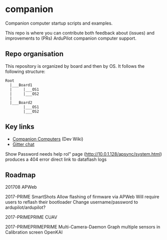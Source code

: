 # companion

Companion computer startup scripts and examples.

This repo is where you can contribute both feedback about (issues) and improvements to (PRs) ArduPilot companion computer support.


## Repo organisation

This repository is organized by board and then by OS. It follows the following structure:

```
Root
  |___Board1
  |     |___OS1
  |     |___OS2
  |
  |___Board2
  		|___OS1
  		|___OS2
```  
## Key links

* [Companion Computers](http://ardupilot.org/dev/docs/companion-computers.html) (Dev Wiki)
* [Gitter chat](https://gitter.im/ArduPilot/companion)


Show Password needs help
rol" page (http://10.0.1.128/apsync/system.html) produces a 404 error
direct link to dataflash logs

## Roadmap

201708
  APWeb

2017-PRIME
  SmartShots
  Allow flashing of firmware via APWeb
    Will require users to reflash their bootloader
 Change username/password to ardupilot/ardupilot?

2017-PRIMEPRIME
  CUAV

2017-PRIMEPRIMEPRIME
  Multi-Camera-Daemon
  Graph multiple sensors in Calibration screen
  OpenKAI
